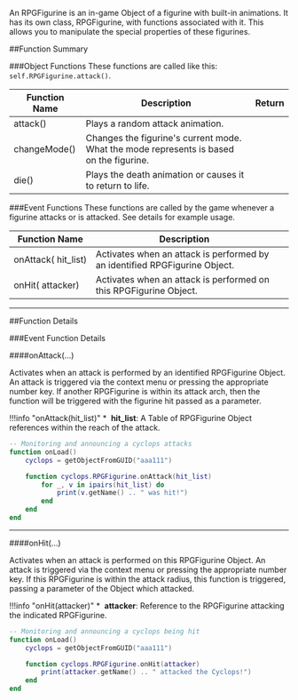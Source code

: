 An RPGFigurine is an in-game Object of a figurine with built-in animations. It has its own class, RPGFigurine, with functions associated with it. This allows you to manipulate the special properties of these figurines.

##Function Summary

###Object Functions
These functions are called like this: `self.RPGFigurine.attack()`.

Function Name | Description | Return
-- | -- | --
<a class="anchor" id="attack"></a>attack() | Plays a random attack animation. | [<span class="ret boo"></span>](scripting/types.md)
<a class="anchor" id="changemode"></a>changeMode() | Changes the figurine's current mode. What the mode represents is based on the figurine. | [<span class="ret boo"></span>](scripting/types.md)
<a class="anchor" id="die"></a>die() | Plays the death animation or causes it to return to life. | [<span class="ret boo"></span>](scripting/types.md)

###Event Functions
These functions are called by the game whenever a figurine attacks or is attacked. See details for example usage.

Function Name | Description | &nbsp;
-- | -- | --:
onAttack([<span class="tag tab"></span>](scripting/types.md)&nbsp;hit_list) | Activates when an attack is performed by an identified RPGFigurine Object. | [<span class="i"></span>](#onattack)
onHit([<span class="tag obj"></span>](scripting/types.md)&nbsp;attacker) | Activates when an attack is performed on this RPGFigurine Object. | [<span class="i"></span>](#onattack)





---

##Function Details

###Event Function Details

####onAttack(...)

Activates when an attack is performed by an identified RPGFigurine Object. An attack is triggered via the context menu or pressing the appropriate number key. If another RPGFigurine is within its attack arch, then the function will be triggered with the figurine hit passed as a parameter.

!!!info "onAttack(hit_list)"
    * [<span class="tag tab"></span>](scripting/types.md)&nbsp;**hit_list**: A Table of RPGFigurine Object references within the reach of the attack.

``` Lua
-- Monitoring and announcing a cyclops attacks
function onLoad()
    cyclops = getObjectFromGUID("aaa111")

    function cyclops.RPGFigurine.onAttack(hit_list)
        for _, v in ipairs(hit_list) do
            print(v.getName() .. " was hit!")
        end
    end
end
```

---


####onHit(...)

Activates when an attack is performed on this RPGFigurine Object. An attack is triggered via the context menu or pressing the appropriate number key. If this RPGFigurine is within the attack radius, this function is triggered, passing a parameter of the Object which attacked.

!!!info "onHit(attacker)"
    * [<span class="tag obj"></span>](scripting/types.md)&nbsp;**attacker**: Reference to the RPGFigurine attacking the indicated RPGFigurine.

``` Lua
-- Monitoring and announcing a cyclops being hit
function onLoad()
    cyclops = getObjectFromGUID("aaa111")

    function cyclops.RPGFigurine.onHit(attacker)
        print(attacker.getName() .. " attacked the Cyclops!")
    end
end
```
